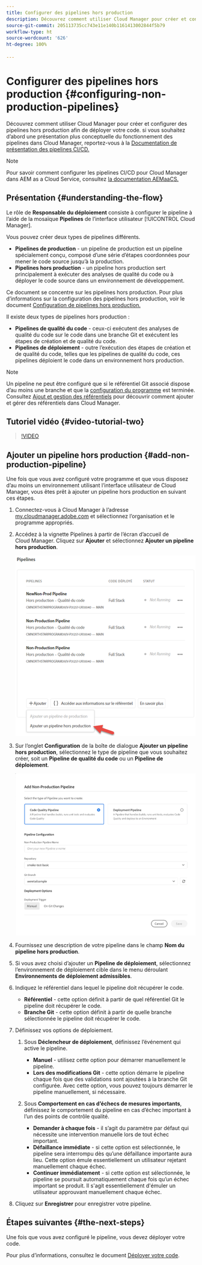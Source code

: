 ```yaml
---
title: Configurer des pipelines hors production
description: Découvrez comment utiliser Cloud Manager pour créer et configurer des pipelines hors production afin de déployer votre code.
source-git-commit: 205113735cc743e11e140b1161413002844f5b79
workflow-type: ht
source-wordcount: '626'
ht-degree: 100%

---
```



# Configurer des pipelines hors production {#configuring-non-production-pipelines}

Découvrez comment utiliser Cloud Manager pour créer et configurer des pipelines hors production afin de déployer votre code. si vous souhaitez d’abord une présentation plus conceptuelle du fonctionnement des pipelines dans Cloud Manager, reportez-vous à la [Documentation de présentation des pipelines CI/CD.](ci-cd-pipeline.md)

>[!NOTE]
>
>Pour savoir comment configurer les pipelines CI/CD pour Cloud Manager dans AEM as a Cloud Service, consultez [la documentation AEMaaCS.](https://experienceleague.adobe.com/docs/experience-manager-cloud-service/implementing/using-cloud-manager/configure-pipeline.html?lang=fr#using-cloud-manager)

## Présentation {#understanding-the-flow}

Le rôle de **Responsable du déploiement** consiste à configurer le pipeline à l’aide de la mosaïque **Pipelines** de l’interface utilisateur [!UICONTROL Cloud Manager].

Vous pouvez créer deux types de pipelines différents.

* **Pipelines de production** - un pipeline de production est un pipeline spécialement conçu, composé d’une série d’étapes coordonnées pour mener le code source jusqu’à la production.
* **Pipelines hors production** - un pipeline hors production sert principalement à exécuter des analyses de qualité du code ou à déployer le code source dans un environnement de développement.

Ce document se concentre sur les pipelines hors production. Pour plus d’informations sur la configuration des pipelines hors production, voir le document [Configuration de pipelines hors production.](configuring-non-production-pipelines.md)

Il existe deux types de pipelines hors production :

* **Pipelines de qualité du code** - ceux-ci exécutent des analyses de qualité du code sur le code dans une branche Git et exécutent les étapes de création et de qualité du code.
* **Pipelines de déploiement** - outre l’exécution des étapes de création et de qualité du code, telles que les pipelines de qualité du code, ces pipelines déploient le code dans un environnement hors production.

>[!NOTE]
>
>Un pipeline ne peut être configuré que si le référentiel Git associé dispose d’au moins une branche et que la [configuration du programme](setting-up-program.md) est terminée. Consultez [Ajout et gestion des référentiels](cloud-manager-repositories.md) pour découvrir comment ajouter et gérer des référentiels dans Cloud Manager.

## Tutoriel vidéo {#video-tutorial-two}

>[!VIDEO](https://video.tv.adobe.com/v/26316/)

## Ajouter un pipeline hors production {#add-non-production-pipeline}

Une fois que vous avez configuré votre programme et que vous disposez d’au moins un environnement utilisant l’interface utilisateur de Cloud Manager, vous êtes prêt à ajouter un pipeline hors production en suivant ces étapes.

1. Connectez-vous à Cloud Manager à l’adresse [my.cloudmanager.adobe.com](https://my.cloudmanager.adobe.com) et sélectionnez l’organisation et le programme appropriés.

1. Accédez à la vignette Pipelines à partir de l’écran d’accueil de Cloud Manager. Cliquez sur **Ajouter** et sélectionnez **Ajouter un pipeline hors production**.

   ![Ajouter un pipeline hors production](/help/using/assets/configure-pipelines/nonprod-pipeline-add1.png)

1. Sur l’onglet **Configuration** de la boîte de dialogue **Ajouter un pipeline hors production**, sélectionnez le type de pipeline que vous souhaitez créer, soit un **Pipeline de qualité du code** ou un **Pipeline de déploiement**.


   ![Choix du type de pipeline](/help/using/assets/configure-pipelines/add-non-production-pipeline.png)

1. Fournissez une description de votre pipeline dans le champ **Nom du pipeline hors production**.

1. Si vous avez choisi d’ajouter un **Pipeline de déploiement**, sélectionnez l’environnement de déploiement cible dans le menu déroulant **Environnements de déploiement admissibles**.

1. Indiquez le référentiel dans lequel le pipeline doit récupérer le code.

   * **Référentiel** - cette option définit à partir de quel référentiel Git le pipeline doit récupérer le code.
   * **Branche Git** - cette option définit à partir de quelle branche sélectionnée le pipeline doit récupérer le code.

1. Définissez vos options de déploiement.

   1. Sous **Déclencheur de déploiement**, définissez l’événement qui active le pipeline.

      * **Manuel** - utilisez cette option pour démarrer manuellement le pipeline.
      * **Lors des modifications Git** - cette option démarre le pipeline chaque fois que des validations sont ajoutées à la branche Git configurée. Avec cette option, vous pouvez toujours démarrer le pipeline manuellement, si nécessaire.
   1. Sous **Comportement en cas d’échecs de mesures importants**, définissez le comportement du pipeline en cas d’échec important à l’un des points de contrôle qualité.

      * **Demander à chaque fois** - il s’agit du paramètre par défaut qui nécessite une intervention manuelle lors de tout échec important.
      * **Défaillance immédiate** - si cette option est sélectionnée, le pipeline sera interrompu dès qu’une défaillance importante aura lieu. Cette option émule essentiellement un utilisateur rejetant manuellement chaque échec.
      * **Continuer immédiatement** - si cette option est sélectionnée, le pipeline se poursuit automatiquement chaque fois qu’un échec important se produit. Il s&#39;agit essentiellement d&#39;émuler un utilisateur approuvant manuellement chaque échec.


1. Cliquez sur **Enregistrer** pour enregistrer votre pipeline.

## Étapes suivantes {#the-next-steps}

Une fois que vous avez configuré le pipeline, vous devez déployer votre code.

Pour plus d’informations, consultez le document [Déployer votre code](deploying-code.md).
